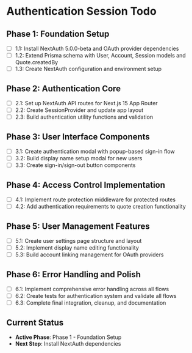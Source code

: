 # Authentication Session Todo

## Phase 1: Foundation Setup
- [ ] 1.1: Install NextAuth 5.0.0-beta and OAuth provider dependencies
- [ ] 1.2: Extend Prisma schema with User, Account, Session models and Quote.createdBy
- [ ] 1.3: Create NextAuth configuration and environment setup

## Phase 2: Authentication Core  
- [ ] 2.1: Set up NextAuth API routes for Next.js 15 App Router
- [ ] 2.2: Create SessionProvider and update app layout
- [ ] 2.3: Build authentication utility functions and validation

## Phase 3: User Interface Components
- [ ] 3.1: Create authentication modal with popup-based sign-in flow
- [ ] 3.2: Build display name setup modal for new users
- [ ] 3.3: Create sign-in/sign-out button components

## Phase 4: Access Control Implementation
- [ ] 4.1: Implement route protection middleware for protected routes
- [ ] 4.2: Add authentication requirements to quote creation functionality

## Phase 5: User Management Features
- [ ] 5.1: Create user settings page structure and layout
- [ ] 5.2: Implement display name editing functionality
- [ ] 5.3: Build account linking management for OAuth providers

## Phase 6: Error Handling and Polish
- [ ] 6.1: Implement comprehensive error handling across all flows
- [ ] 6.2: Create tests for authentication system and validate all flows
- [ ] 6.3: Complete final integration, cleanup, and documentation

## Current Status
- **Active Phase**: Phase 1 - Foundation Setup
- **Next Step**: Install NextAuth dependencies